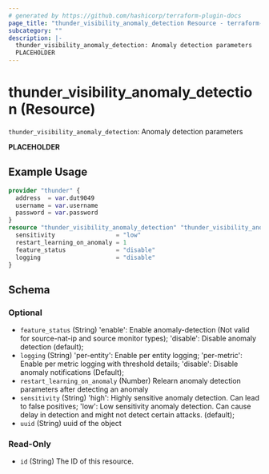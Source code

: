 ```yaml
---
# generated by https://github.com/hashicorp/terraform-plugin-docs
page_title: "thunder_visibility_anomaly_detection Resource - terraform-provider-thunder"
subcategory: ""
description: |-
  thunder_visibility_anomaly_detection: Anomaly detection parameters
  PLACEHOLDER
---
```


# thunder_visibility_anomaly_detection (Resource)

`thunder_visibility_anomaly_detection`: Anomaly detection parameters

__PLACEHOLDER__

## Example Usage

```terraform
provider "thunder" {
  address  = var.dut9049
  username = var.username
  password = var.password
}
resource "thunder_visibility_anomaly_detection" "thunder_visibility_anomaly_detection" {
  sensitivity                 = "low"
  restart_learning_on_anomaly = 1
  feature_status              = "disable"
  logging                     = "disable"
}
```

<!-- schema generated by tfplugindocs -->
## Schema

### Optional

- `feature_status` (String) 'enable': Enable anomaly-detection (Not valid for source-nat-ip and source monitor types); 'disable': Disable anomaly detection (default);
- `logging` (String) 'per-entity': Enable per entity logging; 'per-metric': Enable per metric logging with threshold details; 'disable': Disable anomaly notifications (Default);
- `restart_learning_on_anomaly` (Number) Relearn anomaly detection parameters after detecting an anomaly
- `sensitivity` (String) 'high': Highly sensitive anomaly detection. Can lead to false positives; 'low': Low sensitivity anomaly detection. Can cause delay in detection and might not detect certain attacks. (default);
- `uuid` (String) uuid of the object

### Read-Only

- `id` (String) The ID of this resource.


